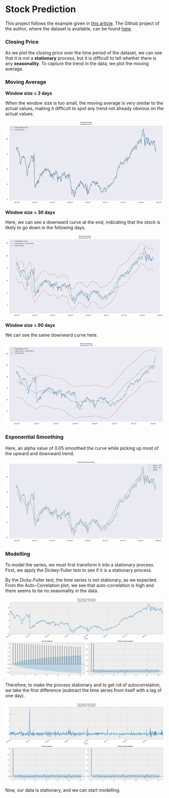 # Stock Prediction 

This project follows the example given in [this article](https://towardsdatascience.com/the-complete-guide-to-time-series-analysis-and-forecasting-70d476bfe775). The Github project of the author, where the dataset is available, can be found [here](https://github.com/marcopeix/stock-prediction).

### Closing Price 

As we plot the closing price over the time period of the dataset, we can see that it is not a **stationary** process, but it is difficult to tell whether there is any **seasonality**. To capture the trend in the data, we plot the moving average. 

### Moving Average 

**Window size = 3 days**

When the window size is too small, the moving average is very similar to the actual values, making it difficult to spot any trend not already obvious on the actual values. 

![moving average 3](images/moving_average_3.png)

**Window size = 30 days**

Here, we can see a downward curve at the end, indicating that the stock is likely to go down in the following days. 

![moving average 30](images/moving_average_30.png)

**Window size = 90 days**

We can see the same downward curve here. 

![moving average 90](images/moving_average_90.png)

### Exponential Smoothing 

Here, an alpha value of 0.05 smoothed the curve while picking up most of the upward and downward trend.

![exponential smoothing](images/exponential_smoothing.png)

### Modelling 

To model the series, we must first transform it into a stationary process. First, we apply the Dickey-Fuller test to see if it is a stationary process. 

By the Dicky-Fuller test, the time series is not stationary, as we expected. From the Auto-Correlation plot, we see that auto-correlation is high and there seems to be no seasonality in the data. 

![time series analysis plot](images/time_series_analysis_plot.png)

Therefore, to make the process stationary and to get rid of autocorrelation, we take the first difference (subtract the time series from itself with a lag of one day). 

![time series analysis stationary plot](images/time_series_analysis_stationary_plot.png)

Now, our data is stationary, and we can start modelling. 


